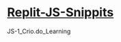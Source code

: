 # [Replit-JS-Snippits](https://replit.com/@DionneNoellaBar/CriodoReplit-JS1)


JS-1_Crio.do_Learning

